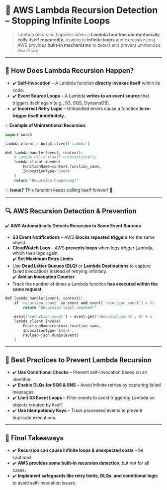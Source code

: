 # 🔄 **AWS Lambda Recursion Detection – Stopping Infinite Loops**

> Lambda recursion happens when a **Lambda function unintentionally calls itself repeatedly**, leading to **infinite loops** and excessive cost. AWS provides **built-in mechanisms** to detect and prevent unintended recursion.

---

## 🛑 **How Does Lambda Recursion Happen?**

- ✔️ **Self-Invocation** – A Lambda function **directly invokes itself** within its code.
- ✔️ **Event Source Loops** – A Lambda **writes to an event source** that triggers itself again (e.g., S3, SQS, DynamoDB).
- ✔️ **Incorrect Retry Logic** – Unhandled errors cause a function **to re-trigger itself indefinitely**.

💡 **Example of Unintentional Recursion**:

```python
import boto3

lambda_client = boto3.client('lambda')

def lambda_handler(event, context):
    # Lambda calls itself unintentionally
    lambda_client.invoke(
        FunctionName=context.function_name,
        InvocationType='Event'
    )
    return "Recursion happening!"
```

💥 **Issue?** This function keeps calling itself forever! 🚨

---

## 🔍 **AWS Recursion Detection & Prevention**

✔️ **AWS Automatically Detects Recursion in Some Event Sources**

- **S3 Event Notifications** – AWS **blocks repeated triggers** for the same object.
- **CloudWatch Logs** – AWS **prevents loops** when logs trigger Lambda, which then logs again.  
  ✔️ **Set Maximum Retry Limits**
- Use **Dead Letter Queues (DLQ)** or **Lambda Destinations** to capture failed invocations instead of retrying infinitely.  
  ✔️ **Add an Invocation Counter**
- Track the number of times a Lambda function **has executed within the same request**.

```python
def lambda_handler(event, context):
    if 'recursion_count' in event and event['recursion_count'] > 3:
        return "Recursion limit reached!"

    event['recursion_count'] = event.get('recursion_count', 0) + 1
    lambda_client.invoke(
        FunctionName=context.function_name,
        InvocationType='Event',
        Payload=json.dumps(event)
    )
```

---

## 🎯 **Best Practices to Prevent Lambda Recursion**

- ✔️ **Use Conditional Checks** – Prevent self-invocation based on an identifier.
- ✔️ **Enable DLQs for SQS & SNS** – Avoid infinite retries by capturing failed messages.
- ✔️ **Limit S3 Event Loops** – Filter events to avoid triggering Lambda on objects created by itself.
- ✔️ **Use Idempotency Keys** – Track processed events to prevent duplicate executions.

---

## 🚀 **Final Takeaways**

- ✔️ **Recursion can cause infinite loops & unexpected costs** – be cautious!
- ✔️ **AWS provides some built-in recursion detection**, but not for all cases.
- ✔️ **Implement safeguards like retry limits, DLQs, and conditional logic** to avoid self-invocation issues.
